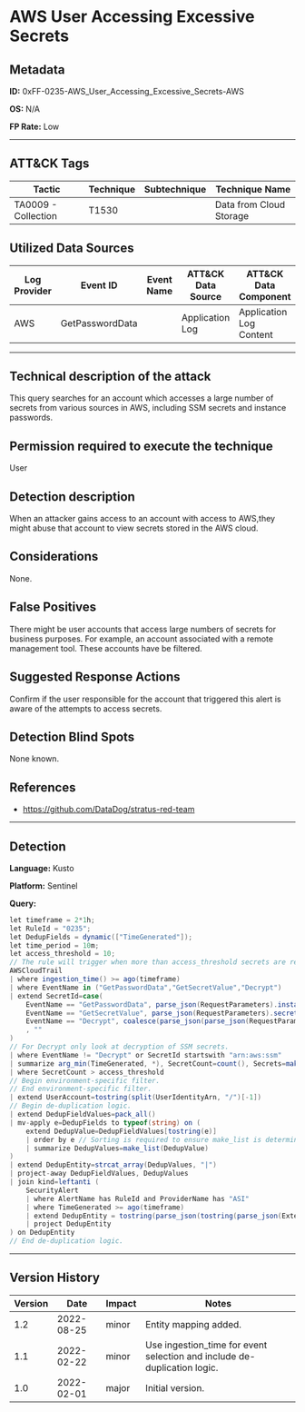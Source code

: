 # AWS User Accessing Excessive Secrets

## Metadata
**ID:** 0xFF-0235-AWS_User_Accessing_Excessive_Secrets-AWS

**OS:** N/A

**FP Rate:** Low

---

## ATT&CK Tags

| Tactic | Technique | Subtechnique | Technique Name |
|---|---|---| --- |
| TA0009 - Collection | T1530 |  | Data from Cloud Storage|

## Utilized Data Sources

| Log Provider | Event ID | Event Name | ATT&CK Data Source | ATT&CK Data Component|
|---------|---------|----------|---------|---------|
|AWS|GetPasswordData||Application Log|Application Log Content|
---

## Technical description of the attack
This query searches for an account which accesses a large number of secrets from various sources in AWS, including SSM secrets and instance passwords.


## Permission required to execute the technique
User

## Detection description
When an attacker gains access to an account with access to AWS,they might abuse that account to view secrets stored in the AWS cloud.


## Considerations
None.


## False Positives
There might be user accounts that access large numbers of secrets for business purposes. For example, an account associated with a remote management tool. These accounts have be filtered.


## Suggested Response Actions
Confirm if the user responsible for the account that triggered this alert is aware of the attempts to access secrets.


## Detection Blind Spots
None known.


## References
* https://github.com/DataDog/stratus-red-team

---
## Detection

**Language:** Kusto

**Platform:** Sentinel

**Query:**
```C#
let timeframe = 2*1h;
let RuleId = "0235";
let DedupFields = dynamic(["TimeGenerated"]);
let time_period = 10m;
let access_threshold = 10;
// The rule will trigger when more than access_threshold secrets are requested in time_period.
AWSCloudTrail
| where ingestion_time() >= ago(timeframe)
| where EventName in ("GetPasswordData","GetSecretValue","Decrypt")
| extend SecretId=case(
    EventName == "GetPasswordData", parse_json(RequestParameters).instanceId,
    EventName == "GetSecretValue", parse_json(RequestParameters).secretId,
    EventName == "Decrypt", coalesce(parse_json(parse_json(RequestParameters).encryptionContext).SecretARN, parse_json(parse_json(RequestParameters).encryptionContext).PARAMETER_ARN)
    , ""
)
// For Decrypt only look at decryption of SSM secrets.
| where EventName != "Decrypt" or SecretId startswith "arn:aws:ssm"
| summarize arg_min(TimeGenerated, *), SecretCount=count(), Secrets=make_set(SecretId) by UserIdentityArn, TimeBin=bin(TimeGenerated, time_period)
| where SecretCount > access_threshold
// Begin environment-specific filter.
// End environment-specific filter.
| extend UserAccount=tostring(split(UserIdentityArn, "/")[-1])
// Begin de-duplication logic.
| extend DedupFieldValues=pack_all()
| mv-apply e=DedupFields to typeof(string) on (
    extend DedupValue=DedupFieldValues[tostring(e)]
    | order by e // Sorting is required to ensure make_list is deterministic.
    | summarize DedupValues=make_list(DedupValue)
)
| extend DedupEntity=strcat_array(DedupValues, "|")
| project-away DedupFieldValues, DedupValues
| join kind=leftanti (
    SecurityAlert
    | where AlertName has RuleId and ProviderName has "ASI"
    | where TimeGenerated >= ago(timeframe)
    | extend DedupEntity = tostring(parse_json(tostring(parse_json(ExtendedProperties)["Custom Details"])).DedupEntity[0])
    | project DedupEntity
) on DedupEntity
// End de-duplication logic.
```

---

## Version History
| Version | Date | Impact | Notes |
|---------|------|--------|------|
| 1.2  | 2022-08-25| minor | Entity mapping added. |
| 1.1  | 2022-02-22| minor | Use ingestion_time for event selection and include de-duplication logic. |
| 1.0  | 2022-02-01| major | Initial version. |